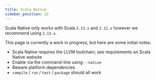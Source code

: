 ```yaml
---
title: Scala Native
sidebar_position: 22
---
```


Scala Native only works with Scala `2.13.x` and `2.12.x` however we recommend using `2.13.x`.

This page is currently a work in progress, but here are some initial notes:

- Scala Native requires the LLVM toolchain; see requirements on Scala Native website
- Enable via the command-line using `--native`
- Beware platform dependencies
- `compile` / `run` / `test` / `package` should all work

